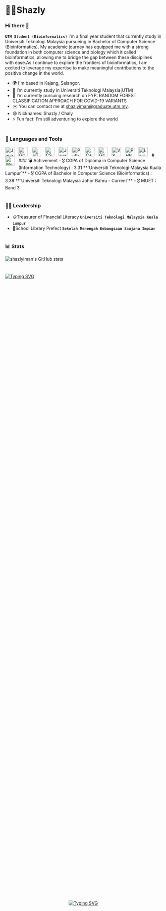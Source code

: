 # 👨‍🎓Shazly
### Hi there 👋
**`UTM Student (Bioinformatics)`**
I'm a final year student that currently study in Universiti Teknologi Malaysia pursueing in Bachelor of Computer Science (Bioinformatics). My academic journey has equipped me with a strong foundation in both computer science and biology which it called bioinformatics, allowing me to bridge the gap between these disciplines with ease.As I continue to explore the frontiers of bioinformatics, I am excited to leverage my expertise to make meaningful contributions to the positive change in the world.
- 🌍 I'm based in Kajang, Selangor.
- 🔭 I’m currently study in Universiti Teknologi Malaysia(UTM)
- 🌱 I’m currently pursuing research on FYP: RANDOM FOREST CLASSIFICATION APPROACH FOR COVID-19 VARIANTS
- ✉️ You can contact me at [shazlyiman@graduate.utm.my](mailto:shazlyiman@graduate.utm.my).
- 😄 Nicknames: Shazly / Chaly 
- ⚡ Fun fact: I'm still adventuring to explore the world
#
### 🧰 Languages and Tools
<img align="left" alt="Java" width="30px" style="padding-right:10px;" src="https://cdn.jsdelivr.net/gh/devicons/devicon/icons/java/java-original.svg"/>
<img align="left" alt="Git" width="30px" style="padding-right:10px;" src="https://cdn.jsdelivr.net/gh/devicons/devicon/icons/git/git-original.svg" />
<img align="left" alt="HTML" width="30px" style="padding-right:10px;" src="https://cdn.jsdelivr.net/gh/devicons/devicon/icons/html5/html5-plain.svg" />
<img align="left" alt="CSS" width="30px" style="padding-right:10px;" src="https://cdn.jsdelivr.net/gh/devicons/devicon/icons/css3/css3-plain.svg" />
<img align="left" alt="JavaScript" width="30px" style="padding-right:10px;" src="https://cdn.jsdelivr.net/gh/devicons/devicon/icons/javascript/javascript-plain.svg" />
<img align="left" alt="Python" width="30px" style="padding-right:10px;" src="https://cdn.jsdelivr.net/gh/devicons/devicon/icons/python/python-plain.svg" />
<img align="left" alt="C++" width="30px" style="padding-right:10px;" src="https://cdn.jsdelivr.net/gh/devicons/devicon/icons/cplusplus/cplusplus-line.svg" />
<img align="left" alt="GitHub" width="30px" style="padding-right:10px;" src="https://cdn.jsdelivr.net/gh/devicons/devicon/icons/github/github-original.svg" />
<img align="left" alt="VS Code" width="30px" style="padding-right:10px;" src="https://cdn.jsdelivr.net/gh/devicons/devicon@latest/icons/vscode/vscode-original.svg" />          
<img align="left" alt="PHP" width="30px" style="padding-right:10px;" src="https://cdn.jsdelivr.net/gh/devicons/devicon@latest/icons/php/php-original.svg" />     
<img align="left" alt="Laravel" width="30px" style="padding-right:10px;" src="https://cdn.jsdelivr.net/gh/devicons/devicon@latest/icons/laravel/laravel-original.svg" /> 
<img align="left" alt="WordPress" width="30px" style="padding-right:10px;" src="https://cdn.jsdelivr.net/gh/devicons/devicon@latest/icons/wordpress/wordpress-plain.svg" />           
<br />
#
### 💣 Achivement
- 🎖 CGPA of Diploma in Computer Science (Information Technology) : 3.31 **`Universiti Teknologi Malaysia Kuala Lumpur`**
- 🎖 CGPA of Bachelor in Computer Science (Bioinformatics) : 3.38 **`Universiti Teknologi Malaysia Johor Bahru - Current`**
- 🎖 MUET : Band 3
  
#
### 💪🏼 Leadership
- 🪙Treasurer of Financial Literacy  **`Universiti Teknologi Malaysia Kuala Lumpur`**
- 🏫School Library Prefect **`Sekolah Menengah Kebangsaan Saujana Impian`**
#
### 📊 Stats
![shazlyiman's GitHub stats](https://github-readme-stats.vercel.app/api?username=shazlyiman&show_icons=true&theme=gruvbox)

#

<a href="https://git.io/typing-svg"><img src="https://readme-typing-svg.demolab.com?font=Fira+Code&pause=1000&center=true&vCenter=true&random=false&width=435&lines=-+Dont+giveh+day+up+la+-" alt="Typing SVG" /></a>
<div style="display: flex; justify-content: center; align-items: center; height: 100vh;">
    <a href="https://git.io/typing-svg">
        <img src="https://readme-typing-svg.demolab.com?font=Fira+Code&pause=1000&center=true&vCenter=true&random=false&width=435&lines=-+Dont+giveh+day+up+la+-" alt="Typing SVG" />
    </a>
</div>


#
<!--
**shazlyiman** is a ✨ _special_ ✨ repository because its `README.md` (this file) appears on your GitHub profile.
Here are some ideas to get you started:
- 🔭 I’m currently working on ...
- 🌱 I’m currently learning ...
- 👯 I’m looking to collaborate on ...
- 🤔 I’m looking for help with ...
- 💬 Ask me about ...
- 📫 How to reach me: ...
- 😄 Pronouns: ...
- ⚡ Fun fact: ...
-->
